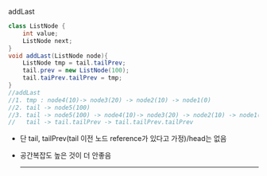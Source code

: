 addLast

```java
class ListNode {
    int value;
    ListNode next;
}
void addLast(ListNode node){
	ListNode tmp = tail.tailPrev;
	tail.prev = new ListNode(100);
	tail.taiPrev.tailPrev = tmp;
}
//addLast
//1. tmp : node4(10)-> node3(20) -> node2(10) -> node1(0)
//2. tail -> node5(100)
//3. tail -> node5(100) -> node4(10)-> node3(20) -> node2(10) -> node1(0)
//   tail -> tail.tailPrev -> tail.tailPrev.tailPrev
```

- 단 tail, tailPrev(tail 이전 노드 reference가 있다고 가정)/head는 없음

- 공간복잡도 높은 것이 더 안좋음

  ----------------

  